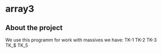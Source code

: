 # array3
## About the project
We use this programm for work with massives
we have:
TK-1
TK-2
TK-3
TK_$
TK_5
